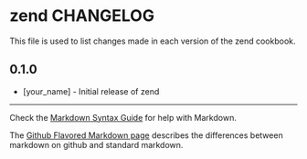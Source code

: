 zend CHANGELOG
==============

This file is used to list changes made in each version of the zend cookbook.

0.1.0
-----
- [your_name] - Initial release of zend

- - -
Check the [Markdown Syntax Guide](http://daringfireball.net/projects/markdown/syntax) for help with Markdown.

The [Github Flavored Markdown page](http://github.github.com/github-flavored-markdown/) describes the differences between markdown on github and standard markdown.
